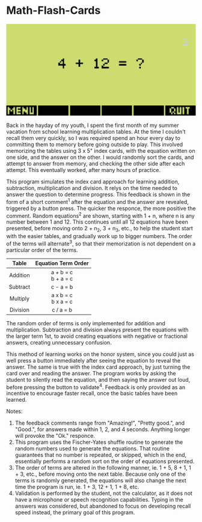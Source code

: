 # Math-Flash-Cards

![Screenshot of Risk-Battle-Simulator](https://github.com/yeri63-hp48g/Math-Flash-Cards/raw/main/Math.png)

Back in the hayday of my youth, I spent the first month of my summer vacation from school learning multiplication tables. At the time I couldn't recall them very quickly, so I was required spend an hour every day to committing them to memory before going outside to play. This involved memorizing the tables using 3 x 5" index cards, with the equation written on one side, and the answer on the other. I would randomly sort the cards, and attempt to answer from memory, and checking the other side after each attempt. This eventually worked, after many hours of practice.

This program simulates the index card approach for learning addition, subtraction, multiplication and division. It relys on the time needed to answer the question to determine progress. This feedback is shown in the form of a short comment<sup>1</sup> after the equation and the answer are revealed, triggered by a button press. The quicker the responce, the more positive the comment. Random equations<sup>2</sup> are shown, starting with 1 + n, where n is any number between 1 and 12. This continues until all 12 equations have been presented, before moving onto 2 + n<sub>2</sub>, 3 + n<sub>3</sub>, etc., to help the student start with the easier tables, and gradually work up to bigger numbers. The order of the terms will alternate<sup>3</sup>, so that their memorization is not dependent on a particular order of the terms.

| Table    | Equation Term Order      |
| :-:      | :-:                      |
| Addition | a + b = c<br />b + a = c |
| Subtract | c - a = b                |
| Multiply | a x b = c<br />b x a = c |
| Division | c / a = b                |

The random order of terms is only implemented for addition and multiplication. Subtraction and division always present the equations with the larger term 1st, to avoid creating equations with negative or fractional answers, creating unnecessary confusion.

This method of learning works on the honor system, since you could just as well press a button immediately after seeing the equation to reveal the answer. The same is true with the index card approach, by just turning the card over and reading the answer. The program works by asking the student to silently read the equation, and then saying the answer out loud, before pressing the button to validate<sup>4</sup>. Feedback is only provided as an incentive to encourage faster recall, once the basic tables have been learned.

Notes:
1. The feedback comments range from "Amazing!", "Pretty good.", and "Good.", for answers made within 1, 2, and 4 seconds. Anything longer will provoke the "Ok." responce.
2. This program uses the Fischer-Yates shuffle routine to generate the random numbers used to generate the equations. That routine guarantees that no number is repeated, or skipped, which in the end, essentially performs a random sort on the order of equations presented.
3. The order of terms are altered in the following manner, ie. 1 + 5, 8 + 1, 1 + 3, etc., before moving onto the next table. Because only one of the terms is randomly generated, the equations will also change the next time the program is run, ie. 1 + 3, 12 + 1, 1 + 8, etc.
4. Validation is performed by the student, not the calculator, as it does not have a microphone or speech recognition capabilities. Typing in the answers was considered, but abandoned to focus on developing recall speed instead, the primary goal of this program.
